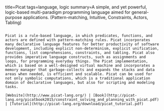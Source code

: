 title=Picat
tags=language, logic
summary=A simple, and yet powerful, logic-based multi-paradigm programming language aimed for general-purpose applications. (Pattern-matching, Intuitive, Constraints, Actors, Tabling)
~~~~~~

Picat is a rule-based language, in which predicates, functions, and actors are defined with pattern-matching rules. Picat incorporates many declarative language features for better productivity of software development, including explicit non-determinism, explicit unification, functions, list comprehensions, constraints, and tabling. Picat also provides imperative language constructs, such as assignments and loops, for programming everyday things. The Picat implementation, which is based on a well-designed virtual machine and incorporates a memory manager that garbage-collects and expands the stacks and data areas when needed, is efficient and scalable. Picat can be used for not only symbolic computations, which is a traditional application domain of declarative languages, but also for scripting and modeling tasks.

[Website](http://www.picat-lang.org/) | [Book](http://picat-lang.org/picatbook2015/constraint_solving_and_planning_with_picat.pdf) | [Tutorial](http://picat-lang.org/download/picat_tutorial.pdf)

